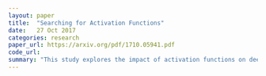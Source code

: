 ```yaml
---
layout: paper
title:  "Searching for Activation Functions"
date:   27 Oct 2017
categories: research
paper_url: https://arxiv.org/pdf/1710.05941.pdf
code_url: 
summary: "This study explores the impact of activation functions on deep network training and performance. While Rectified Linear Unit (ReLU) is widely used, alternatives have not consistently outperformed it. We propose using automatic search techniques to discover new activation functions. Through exhaustive and reinforcement learning-based searches, we identify novel functions. Empirical evaluation shows that our best discovered function, Swish (f(x) = x · sigmoid(βx)), performs better than ReLU on deeper models across challenging datasets. Replacing ReLUs with Swish units improves classification accuracy on ImageNet, for example, by 0.9% for Mobile NASNet-A and 0.6% for Inception-ResNet-v2. Swish's simplicity and similarity to ReLU facilitate its adoption in neural networks."
---
```


